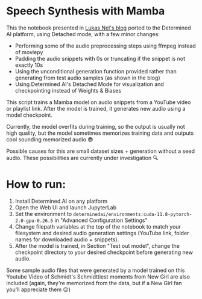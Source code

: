 # Speech Synthesis with Mamba

This the notebook presented in [Lukas Nel's blog](https://2084.substack.com/p/2084-marcrandbot-speech-synthesis) ported to the Determined AI platform, using Detached mode, with a few minor changes:

- Performing some of the audio preprocessing steps using ffmpeg instead of moviepy
- Padding the audio snippets with 0s or truncating if the snippet is not exactly 10s
- Using the unconditional generation function provided rather than generating from test audio samples (as shown in the blog)
- Using Determined AI's Detached Mode for visualization and checkpointing instead of Weights & Biases

This script trains a Mamba model on audio snippets from a YouTube video or playlist link. After the model is trained, it generates new audio using a model checkpoint. 

Currently, the model overfits during training, so the output is usually not high quality, but the model sometimes memorizes training data and outputs cool sounding memorized audio 😎

Possible causes for this are small dataset sizes + generation without a seed audio. These possibilities are currently under investigation 🔍

# How to run:

1) Install Determined AI on any platform
2) Open the Web UI and launch JupyterLab
3) Set the environment to `determinedai/environments:cuda-11.8-pytorch-2.0-gpu-0.26.5` in "Advanced Configuration Settings"
4) Change filepath variables at the top of the notebook to match your filesystem and desired audio generation settings (YouTube link, folder names for downloaded audio + snippets).
5) After the model is trained, in Section "Test out model", change the checkpoint directory to your desired checkpoint before generating new audio.
   

Some sample audio files that were generated by a model trained on this Youtube Video of Schmidt's Schmidttiest moments from New Girl are also included (again, they're memorized from the data, but if a New Girl fan you'll appreciate them 😉)
